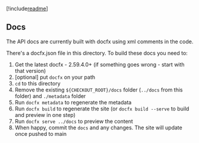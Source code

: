 [!include[readme](../README.md)]

## Docs

The API docs are currently built with docfx using xml comments in the code. 

There's a docfx.json file in this directory. To build these docs you need to:

1. Get the latest docfx - 2.59.4.0+ (if something goes wrong - start with that version)
1. [optional] put `docfx` on your path
1. `cd` to this directory
1. Remove the existing `${CHECKOUT_ROOT}/docs` folder (`../docs` from this folder) and `./metadata` folder
1. Run `docfx metadata` to regenerate the metadata 
1. Run `docfx build` to regenerate the site (or `docfx build --serve` to build and preview in one step)
1. Run `docfx serve ../docs` to preview the content
1. When happy, commit the `docs` and any changes. The site will update once pushed to main
